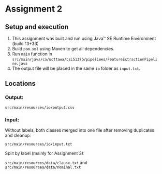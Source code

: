 # Assignment 2

## Setup and execution

1. This assignment was built and run using Java&trade; SE Runtime Environment (build 13+33)
2. Build `pom.xml` using Maven to get all dependencies.
3. Run `main` function in `src/main/java/ca/uottawa/csi5137b/pipelines/FeatureExtractionPipeline.java`
4. The output file will be placed in the same `io` folder as `input.txt`.

## Locations

### Output:

`src/main/resources/io/output.csv`

### Input:

Without labels, both classes merged into one file after removing duplicates and cleanup:

`src/main/resources/io/input.txt`

Split by label (mainly for Assignment 3):

`src/main/resources/data/clause.txt` and `src/main/resources/data/nominal.txt`
